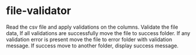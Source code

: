 # file-validator
 Read the csv file and apply validations on the columns. Validate the file data, If all validations are successfully move the file to success folder. If any validation error is present move the file to error folder with validation message.  If success move to another folder, display success message.
